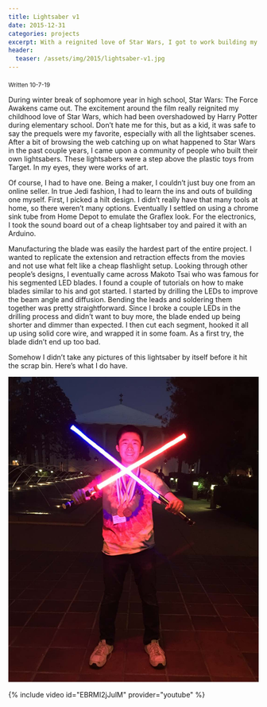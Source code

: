 ```yaml
---
title: Lightsaber v1
date: 2015-12-31
categories: projects
excerpt: With a reignited love of Star Wars, I got to work building my very own lightsaber in true Jedi fashion.
header:
  teaser: /assets/img/2015/lightsaber-v1.jpg
---
```


<sub>Written 10-7-19</sub>

During winter break of sophomore year in high school, Star Wars: The Force Awakens came out. The excitement around the film really reignited my childhood love of Star Wars, which had been overshadowed by Harry Potter during elementary school. Don’t hate me for this, but as a kid, it was safe to say the prequels were my favorite, especially with all the lightsaber scenes. After a bit of browsing the web catching up on what happened to Star Wars in the past couple years, I came upon a community of people who built their own lightsabers. These lightsabers were a step above the plastic toys from Target. In my eyes, they were works of art.

Of course, I had to have one. Being a maker, I couldn’t just buy one from an online seller. In true Jedi fashion, I had to learn the ins and outs of building one myself. First, I picked a hilt design. I didn’t really have that many tools at home, so there weren’t many options. Eventually I settled on using a chrome sink tube from Home Depot to emulate the Graflex look. For the electronics, I took the sound board out of a cheap lightsaber toy and paired it with an Arduino.

Manufacturing the blade was easily the hardest part of the entire project. I wanted to replicate the extension and retraction effects from the movies and not use what felt like a cheap flashlight setup. Looking through other people’s designs, I eventually came across Makoto Tsai who was famous for his segmented LED blades. I found a couple of tutorials on how to make blades similar to his and got started. I started by drilling the LEDs to improve the beam angle and diffusion. Bending the leads and soldering them together was pretty straightforward. Since I broke a couple LEDs in the drilling process and didn’t want to buy more, the blade ended up being shorter and dimmer than expected. I then cut each segment, hooked it all up using solid core wire, and wrapped it in some foam. As a first try, the blade didn’t end up too bad.

Somehow I didn’t take any pictures of this lightsaber by itself before it hit the scrap bin. Here’s what I do have.

![](/assets/img/2015/lightsaber-v1.jpg)

{% include video id="EBRMI2jJulM" provider="youtube" %}
